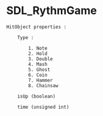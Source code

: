# SDL_RythmGame

	HitObject properties :

		Type :
			
			1. Note
			2. Hold
			3. Double
			4. Mash
			5. Ghost
			6. Coin
			7. Hammer
			8. Chainsaw
			
		isUp (boolean)
		
		time (unsigned int)
